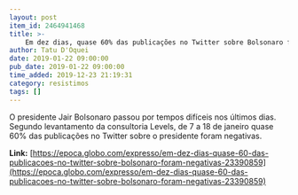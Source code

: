 ```yaml
---
layout: post
item_id: 2464941468
title: >-
    Em dez dias, quase 60% das publicações no Twitter sobre Bolsonaro foram negativas
author: Tatu D'Oquei
date: 2019-01-22 09:00:00
pub_date: 2019-01-22 09:00:00
time_added: 2019-12-23 21:19:31
category: resistimos
tags: []
---
```


O presidente Jair Bolsonaro passou por tempos difíceis nos últimos dias. Segundo levantamento da consultoria Levels, de 7 a 18 de janeiro quase 60% das publicações no Twitter sobre o presidente foram negativas.

**Link:** [https://epoca.globo.com/expresso/em-dez-dias-quase-60-das-publicacoes-no-twitter-sobre-bolsonaro-foram-negativas-23390859](https://epoca.globo.com/expresso/em-dez-dias-quase-60-das-publicacoes-no-twitter-sobre-bolsonaro-foram-negativas-23390859)

